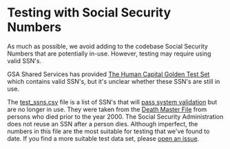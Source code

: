 # Testing with Social Security Numbers

As much as possible, we avoid adding to the codebase Social Security Numbers that are potentially in-use. However, testing may require using valid SSN's.

GSA Shared Services has provided [The Human Capital Golden Test Set](https://ussm.gsa.gov/golden-data-test-set/) which contains valid SSN's, but it's unclear whether these SSN's are still in use.

The [test_ssns.csv](./test_ssns.csv) file is a list of SSN's that will [pass system validation](./pprl.md#social-security-number-ssn) but are no longer in use. They were taken from the [Death Master File](https://sortedbybirthdate.com/small_pages/1928/19280103_1000.html) from persons who died prior to the year 2000. The Social Security Administration does not reuse an SSN after a person dies. Although imperfect, the numbers in this file are the most suitable for testing that we've found to date. If you find a more suitable test data set, please [open an issue](https://github.com/18F/piipan/issues).

